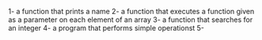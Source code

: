 1- a function that prints a name
2-  a function that executes a function given as a parameter on each element of an array
3-  a function that searches for an integer
4- a program that performs simple operationst
5- 
